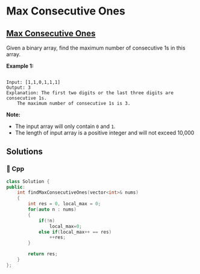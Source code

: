 # Max Consecutive Ones

## [Max Consecutive Ones](https://leetcode.com/problems/max-consecutive-ones)

Given a binary array, find the maximum number of consecutive 1s in this array.

**Example 1:**  


```text

Input: [1,1,0,1,1,1]
Output: 3
Explanation: The first two digits or the last three digits are consecutive 1s.
    The maximum number of consecutive 1s is 3.
```

**Note:**

* The input array will only contain `0` and `1`.
* The length of input array is a positive integer and will not exceed 10,000

## Solutions

### 🧠 Cpp

```cpp
class Solution {
public:
    int findMaxConsecutiveOnes(vector<int>& nums)
    {
        int res = 0, local_max = 0;
        for(auto n : nums)
        {
            if(!n)
                local_max=0;
            else if(local_max++ == res)
                ++res;
        }

        return res;
    }
};
```

